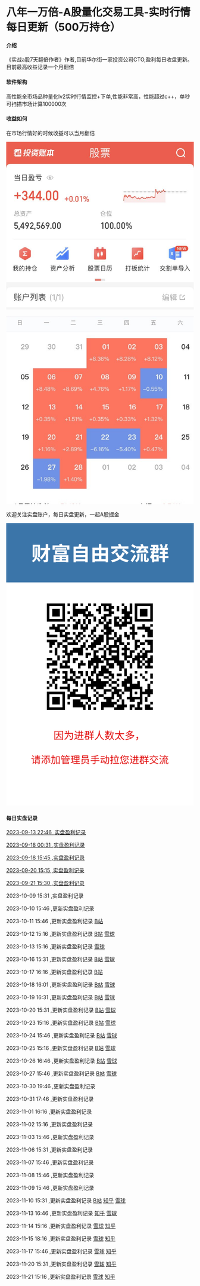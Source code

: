 # 八年一万倍-A股量化交易工具-实时行情每日更新（500万持仓）

#### 介绍
《实战a股7天翻倍作者》作者,目前华尔街一家投资公司CTO,盈利每日收盘更新。目前最高收益记录一个月翻倍

#### 软件架构
高性能全市场品种量化lv2实时行情监控+下单,性能非常高，性能超过c++，单秒可扫描市场计算100000次

#### 收益如何
在市场行情好的时候收益可以当月翻倍

![500万实盘账户](实盘.jpg)

![量化最高收益当月翻倍](一个月翻倍.jpg)

欢迎关注实盘账户，每日实盘更新，一起A股掘金

![实盘账户每日更新](关注实盘.png)

#### 每日实盘记录

[2023-09-13 22:46 ,实盘盈利记录](https://www.bilibili.com/read/cv26508886/?jump_opus=1)

[2023-09-18 00:31 ,实盘盈利记录](https://www.bilibili.com/read/cv26580056/?jump_opus=1)

[2023-09-18 15:45 ,实盘盈利记录](https://www.bilibili.com/read/cv26591000/?jump_opus=1)

[2023-09-20 15:15 ,实盘盈利记录](https://www.bilibili.com/read/cv26630562/?jump_opus=1)

[2023-09-21 15:30 ,实盘盈利记录](https://www.bilibili.com/read/cv26652626/?jump_opus=1)

2023-10-09 15:31 ,实盘盈利记录 

2023-10-10 15:46 ,更新实盘盈利记录 

2023-10-11 15:46 ,更新实盘盈利记录 [B站](https://www.bilibili.com/read/cv27000188/?jump_opus=1) 

2023-10-12 15:16 ,更新实盘盈利记录 [B站](https://www.bilibili.com/read/cv27021214/?jump_opus=1) [雪球](https://xueqiu.com/u/1713317469) 

2023-10-13 15:16 ,更新实盘盈利记录 [雪球](https://xueqiu.com/u/1713317469) 

2023-10-16 15:31 ,更新实盘盈利记录 [B站](https://www.bilibili.com/read/cv27099542/?jump_opus=1) [雪球](https://xueqiu.com/u/1713317469) 

2023-10-17 16:16 ,更新实盘盈利记录 [B站](https://www.bilibili.com/read/cv27123431/?jump_opus=1) 

2023-10-18 16:01 ,更新实盘盈利记录 [B站](https://www.bilibili.com/read/cv27144953/?jump_opus=1) [雪球](https://xueqiu.com/u/1713317469) 

2023-10-19 16:31 ,更新实盘盈利记录 [B站](https://www.bilibili.com/read/cv27167229/?jump_opus=1) [雪球](https://xueqiu.com/u/1713317469) 

2023-10-20 15:31 ,更新实盘盈利记录 [B站](https://www.bilibili.com/read/cv27186588/?jump_opus=1) [雪球](https://xueqiu.com/u/1713317469) 

2023-10-23 15:16 ,更新实盘盈利记录 [B站](https://www.bilibili.com/read/cv27239471/?jump_opus=1) [雪球](https://xueqiu.com/u/1713317469) 

2023-10-24 15:46 ,更新实盘盈利记录 [B站](https://www.bilibili.com/read/cv27262046/?jump_opus=1) [雪球](https://xueqiu.com/u/1713317469) 

2023-10-25 15:16 ,更新实盘盈利记录 [B站](https://www.bilibili.com/read/cv27283242/?jump_opus=1) [雪球](https://xueqiu.com/u/1713317469) 

2023-10-26 16:46 ,更新实盘盈利记录 [B站](https://www.bilibili.com/read/cv27308189/?jump_opus=1) [雪球](https://xueqiu.com/u/1713317469) 

2023-10-27 15:46 ,更新实盘盈利记录 [B站](https://www.bilibili.com/read/cv27328474/?jump_opus=1) [雪球](https://xueqiu.com/u/1713317469) 

2023-10-30 19:46 ,更新实盘盈利记录 

2023-10-31 17:46 ,更新实盘盈利记录 

2023-11-01 16:16 ,更新实盘盈利记录 

2023-11-02 15:16 ,更新实盘盈利记录 

2023-11-03 15:46 ,更新实盘盈利记录 

2023-11-06 15:31 ,更新实盘盈利记录 

2023-11-07 15:46 ,更新实盘盈利记录 

2023-11-08 15:46 ,更新实盘盈利记录 

2023-11-09 15:46 ,更新实盘盈利记录 

2023-11-10 15:31 ,更新实盘盈利记录 [B站](https://www.bilibili.com/read/cv27620813/?jump_opus=1) [知乎](https://zhuanlan.zhihu.com/p/666156841) [雪球](https://xueqiu.com/u/1713317469) 

2023-11-13 16:46 ,更新实盘盈利记录 [知乎](https://zhuanlan.zhihu.com/p/666608439) [雪球](https://xueqiu.com/u/1713317469) 

2023-11-14 15:16 ,更新实盘盈利记录 [雪球](https://xueqiu.com/u/1713317469) [知乎](https://zhuanlan.zhihu.com/p/666782093) 

2023-11-15 18:16 ,更新实盘盈利记录 [雪球](https://xueqiu.com/u/1713317469) [知乎](https://zhuanlan.zhihu.com/p/667029472) 

2023-11-17 15:46 ,更新实盘盈利记录 [雪球](https://xueqiu.com/u/1713317469) [知乎](https://zhuanlan.zhihu.com/p/667386930) 

2023-11-20 15:31 ,更新实盘盈利记录 [雪球](https://xueqiu.com/u/1713317469) [知乎](https://zhuanlan.zhihu.com/p/667805250) 

2023-11-21 15:16 ,更新实盘盈利记录 [雪球](https://xueqiu.com/u/1713317469) [知乎](https://zhuanlan.zhihu.com/p/668001322) 
